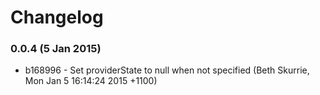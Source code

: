 # Changelog

### 0.0.4 (5 Jan 2015)

* b168996 - Set providerState to null when not specified (Beth Skurrie, Mon Jan 5 16:14:24 2015 +1100)
